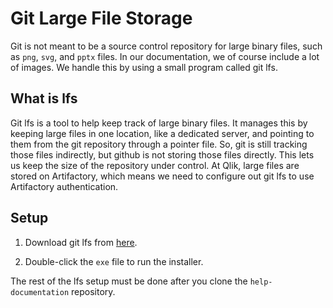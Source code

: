 # Git Large File Storage

Git is not meant to be a source control repository for large binary files, such as `png`, `svg`, and `pptx` files. In our documentation, we of course include a lot of images. We handle this by using a small program called git lfs.

## What is lfs

Git lfs is a tool to help keep track of large binary files.
It manages this by keeping large files in one location, like a dedicated server,
and pointing to them from the git repository through a pointer file. So, git is still tracking those files indirectly,
but github is not storing those files directly. This lets us keep the size of the repository under control.
At Qlik, large files are stored on Artifactory, which means we need to configure out git lfs to use Artifactory authentication.

## Setup

1. Download git lfs from [here](https://git-lfs.github.com/).

1. Double-click the `exe` file to run the installer.

The rest of the lfs setup must be done after you clone the `help-documentation` repository.
